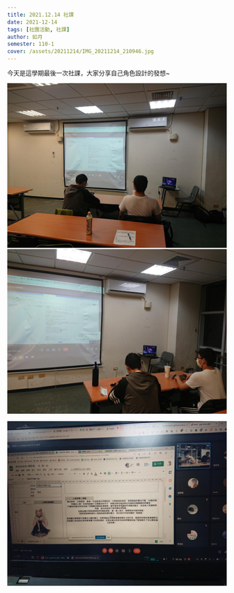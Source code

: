 ```yaml
---
title: 2021.12.14 社課
date: 2021-12-14
tags: [社團活動, 社課]
author: 如月
semester: 110-1
cover: /assets/20211214/IMG_20211214_210946.jpg
---
```


今天是這學期最後一次社課，大家分享自己角色設計的發想~

![IMG_20211214_203605](/assets/20211214/IMG_20211214_203605.jpg)![IMG_20211214_203614](/assets/20211214/IMG_20211214_203614.jpg)

![IMG_20211214_210946](/assets/20211214/IMG_20211214_210946.jpg)
